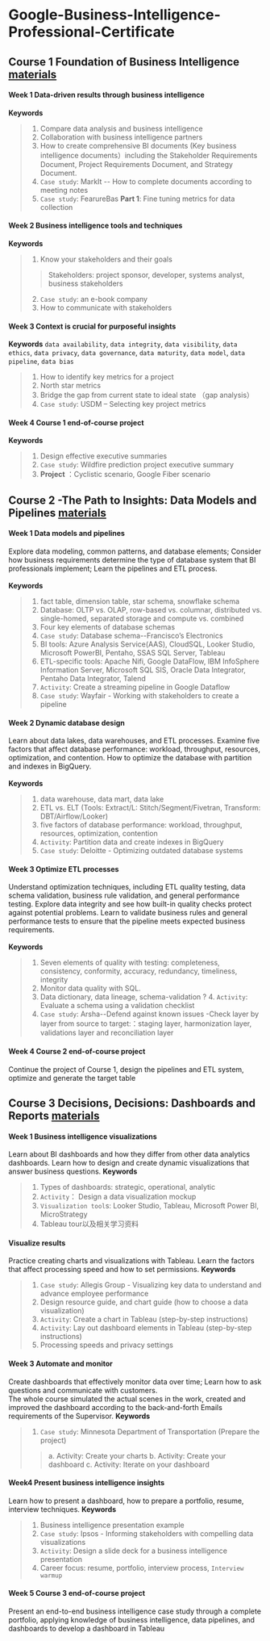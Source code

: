 # Google-Business-Intelligence-Professional-Certificate
## Course 1 Foundation of Business Intelligence [materials](https://github.com/cc59chong/Google-Business-Intelligence-Professional-Certificate/tree/main/Course%201-Foundations%20of%20Business%20Intelligence)
#### Week 1 Data-driven results through business intelligence
**Keywords**
> 1.	Compare data analysis and business intelligence
> 2.	Collaboration with business intelligence partners
> 3.	How to create comprehensive BI documents (Key business intelligence documents）including the Stakeholder Requirements Document, Project Requirements Document, and Strategy Document.
> 4.  `Case study`: MarkIt -- How to complete documents according to meeting notes
> 5.  `Case study`: FearureBas **Part 1**: Fine tuning metrics for data collection
#### Week 2 Business intelligence tools and techniques
**Keywords**
> 1.  Know your stakeholders and their goals
>> Stakeholders: project sponsor, developer, systems analyst, business stakeholders
> 2. `Case study`: an e-book company
> 3.	How to communicate with stakeholders
#### Week 3 Context is crucial for purposeful insights
**Keywords**
`data availability`, `data integrity`, `data visibility`, `data ethics`, `data privacy`, `data governance`, `data maturity`, `data model`, `data pipeline`, `data bias` <br>
> 1.	How to identify key metrics for a project
> 2.	North star metrics
> 3.	Bridge the gap from current state to ideal state （gap analysis）
> 4.	`Case study`: USDM – Selecting key project metrics
#### Week 4 Course 1 end-of-course project
**Keywords**
> 1.	Design effective executive summaries
> 2.  `Case study`: Wildfire prediction project executive summary
> 3.	**Project** ：Cyclistic scenario, Google Fiber scenario
## Course 2 -The Path to Insights: Data Models and Pipelines [materials](https://github.com/cc59chong/Google-Business-Intelligence-Professional-Certificate/tree/main/Course%202-The%20Path%20to%20Insights%20Data%20Models%20and%20Pipelines)
#### Week 1 Data models and pipelines
Explore data modeling, common patterns, and database elements; Consider how business requirements determine the type of database system that BI professionals implement; Learn the pipelines and ETL process.<br><br>
**Keywords**
> 1.	fact table, dimension table, star schema, snowflake schema
> 2.	Database: OLTP vs. OLAP, row-based vs. columnar, distributed vs. single-homed, separated storage and compute vs. combined
> 3.	Four key elements of database schemas
> 4.	`Case study`: Database schema--Francisco’s Electronics
> 5.	BI tools: Azure Analysis Service(AAS), CloudSQL, Looker Studio, Microsoft PowerBI, Pentaho, SSAS SQL Server, Tableau
> 6.	ETL-specific tools: Apache Nifi, Google DataFlow, IBM InfoSphere Information Server, Microsoft SQL SIS, Oracle Data Integrator, Pentaho Data Integrator, Talend
> 7.  `Activity`: Create a streaming pipeline in Google Dataflow
> 8.	`Case study`: Wayfair - Working with stakeholders to create a pipeline
#### Week 2 Dynamic database design
Learn about data lakes, data warehouses, and ETL processes. Examine five factors that affect database performance: workload, throughput, resources, optimization, and contention. How to optimize the database with partition and indexes in BigQuery.<br><br>
**Keywords**
> 1.  data warehouse, data mart, data lake
> 2.	ETL vs. ELT (Tools: Extract/L: Stitch/Segment/Fivetran, Transform: DBT/Airflow/Looker) 
> 3.	five factors of database performance: workload, throughput, resources, optimization, contention
> 4.	`Activity`: Partition data and create indexes in BigQuery
> 5.	`Case study`: Deloitte - Optimizing outdated database systems
#### Week 3 Optimize ETL processes
Understand optimization techniques, including ETL quality testing, data schema validation, business rule validation, and general performance testing. Explore data integrity and see how built-in quality checks protect against potential problems. Learn to validate business rules and general performance tests to ensure that the pipeline meets expected business requirements.<br><br>
**Keywords**
> 1.	Seven elements of quality with testing: completeness, consistency, conformity, accuracy, redundancy, timeliness, integrity
> 2.	Monitor data quality with SQL.
> 3.	Data dictionary, data lineage, schema-validation
? 4.	`Activity`: Evaluate a schema using a validation checklist 
> 5.	`Case study`: Arsha--Defend against known issues -Check layer by layer from source to target:：staging layer, harmonization layer, validations layer and reconciliation layer
#### Week 4 Course 2 end-of-course project
Continue the project of Course 1, design the pipelines and ETL system, optimize and generate the target table
## Course 3 Decisions, Decisions: Dashboards and Reports [materials](https://github.com/cc59chong/Google-Business-Intelligence-Professional-Certificate/tree/main/Course%203-Decisions%2C%20Decisions%20Dashboards%20and%20Reports)
#### Week 1 Business intelligence visualizations 
Learn about BI dashboards and how they differ from other data analytics dashboards. Learn how to design and create dynamic visualizations that answer business questions.
**Keywords**
> 1.	Types of dashboards: strategic, operational, analytic
> 2.	`Activity`： Design a data visualization mockup 
> 3.	`Visualization tool`s: Looker Studio, Tableau, Microsoft Power BI, MicroStrategy
> 4.	Tableau tour以及相关学习资料
#### Visualize results
Practice creating charts and visualizations with Tableau. Learn the factors that affect processing speed and how to set permissions.
**Keywords**
> 1.	`Case study`: Allegis Group - Visualizing key data to understand and advance employee performance
> 2.	Design resource guide, and chart guide (how to choose a data visualization)
> 3.	`Activity`: Create a chart in Tableau (step-by-step instructions)
> 4.	`Activity`: Lay out dashboard elements in Tableau (step-by-step instructions)
> 5.	Processing speeds and privacy settings
#### Week 3 Automate and monitor
Create dashboards that effectively monitor data over time; Learn how to ask questions and communicate with customers.<br>
The whole course simulated the actual scenes in the work, created and improved the dashboard according to the back-and-forth Emails requirements of the Supervisor.
**Keywords**
> 1.	`Case study`: Minnesota Department of Transportation (Prepare the project)
>> a.	Activity: Create your charts 
>> b.	Activity: Create your dashboard
>> c.	Activity: Iterate on your dashboard
#### Week4 Present business intelligence insights
Learn how to present a dashboard, how to prepare a portfolio, resume, interview techniques.
**Keywords**
> 1.	Business intelligence presentation example
> 2.	`Case study`: Ipsos - Informing stakeholders with compelling data visualizations
> 3.	`Activity`: Design a slide deck for a business intelligence presentation
> 4.	Career focus: resume, portfolio, interview process, `Interview warmup`
#### Week 5 Course 3 end-of-course project
Present an end-to-end business intelligence case study through a complete portfolio, applying knowledge of business intelligence, data pipelines, and dashboards to develop a dashboard in Tableau

